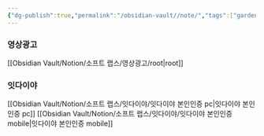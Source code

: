 ```yaml
---
{"dg-publish":true,"permalink":"/obsidian-vault//note/","tags":["gardenEntry"]}
---
```


### 영상광고
[[Obsidian Vault/Notion/소프트 랩스/영상광고/root\|root]]


### 잇다이야
[[Obsidian Vault/Notion/소프트 랩스/잇다이야/잇다이야 본인인증 pc\|잇다이야 본인인증 pc]]
[[Obsidian Vault/Notion/소프트 랩스/잇다이야/잇다이야 본인인증 mobile\|잇다이야 본인인증 mobile]]



